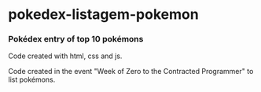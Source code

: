 # pokedex-listagem-pokemon
### Pokédex entry of top 10 pokémons

Code created with html, css and js.

Code created in the event "Week of Zero to the Contracted Programmer" to list pokémons.
